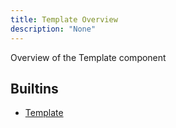 ```yaml
---
title: Template Overview
description: "None"
---
```

Overview of the Template component
## Builtins
* [Template](/docs/components/template/template/)